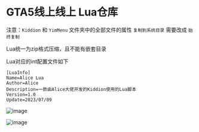 # GTA5线上线上 Lua仓库

注意：`Kiddion` 和 `YimMenu` 文件夹中的全部文件的属性 `复制到系统目录` 需要改成 `始终复制`

Lua统一为zip格式压缩，且不能有嵌套目录

Lua对应的int配置文件如下

```
[LuaInfo]
Name=Alice Lua
Author=Alice
Description=一款由Alice大佬开发的Kiddion使用的Lua脚本
Version=1.0
Update=2023/07/09
```

![image](https://github.com/CrazyZhang666/GTA5OnlineLua/assets/28080853/3393f225-4924-4cd8-9b80-cacae8c7cbfa)

![image](https://github.com/CrazyZhang666/GTA5OnlineLua/assets/28080853/bb039701-9041-4cae-8e6d-f503eb11da0e)
